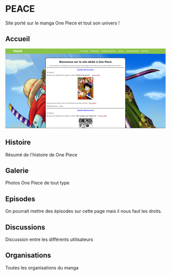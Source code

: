 # PEACE

Site porté sur le manga One Piece et tout son univers !

## Accueil

![Image d'accueil](https://github.com/KarisG/PEACE/blob/img/accueil.png)

## Histoire

Résumé de l'histoire de One Piece

## Galerie

Photos One Piece de tout type

## Episodes

On pourrait mettre des épisodes sur cette page mais il nous faut les droits.

## Discussions

Discussion entre les différents utilisateurs

## Organisations

Toutes les organisations du manga
